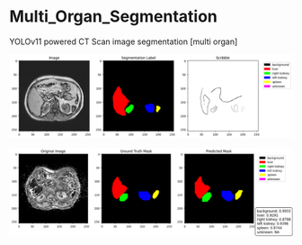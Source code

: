 # Multi_Organ_Segmentation
YOLOv11 powered CT Scan image segmentation [multi organ]

![Original Input](./assets/mos_og1.png)

![Predictions Input](./assets/mos_og_pred1.png)
